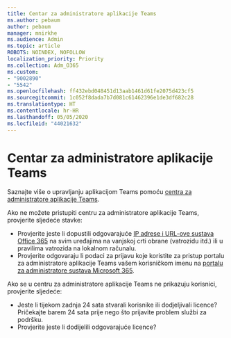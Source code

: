 ```yaml
---
title: Centar za administratore aplikacije Teams
ms.author: pebaum
author: pebaum
manager: mnirkhe
ms.audience: Admin
ms.topic: article
ROBOTS: NOINDEX, NOFOLLOW
localization_priority: Priority
ms.collection: Adm_O365
ms.custom:
- "9002890"
- "5542"
ms.openlocfilehash: ff432ebd048451d13aab1461d61fe2075d423cf5
ms.sourcegitcommit: 1c052f8dada7b7d081c61462396e1de3df682c28
ms.translationtype: HT
ms.contentlocale: hr-HR
ms.lasthandoff: 05/05/2020
ms.locfileid: "44021632"
---
```

# <a name="teams-admin-center"></a>Centar za administratore aplikacije Teams

Saznajte više o upravljanju aplikacijom Teams pomoću [centra za administratore aplikacije Teams](https://docs.microsoft.com/microsoftteams/manage-teams-skypeforbusiness-admin-center).

Ako ne možete pristupiti centru za administratore aplikacije Teams, provjerite sljedeće stavke:

- Provjerite jeste li dopustili odgovarajuće [IP adrese i URL-ove sustava Office 365](https://docs.microsoft.com/Office365/Enterprise/office-365-ip-web-service) na svim uređajima na vanjskoj crti obrane (vatrozidu itd.) ili u pravilima vatrozida na lokalnom računalu.
- Provjerite odgovaraju li podaci za prijavu koje koristite za pristup portalu za administratore aplikacije Teams vašem korisničkom imenu na [portalu za administratore sustava Microsoft 365](https://admin.microsoft.com/Adminportal/Home?source=applauncher#/users).

Ako se u centru za administratore aplikacije Teams ne prikazuju korisnici, provjerite sljedeće:

- Jeste li tijekom zadnja 24 sata stvarali korisnike ili dodjeljivali licence? Pričekajte barem 24 sata prije nego što prijavite problem službi za podršku.
- Provjerite jeste li dodijelili odgovarajuće licence? 
